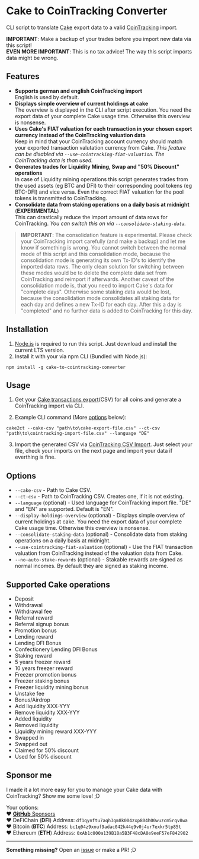 # Cake to CoinTracking Converter

CLI script to translate [Cake](https://app.cakedefi.com/#?ref=401824) export data to a valid [CoinTracking](https://cointracking.info?ref=G905622) import.

**IMPORTANT**: Make a backup of your trades before you import new data via this script! \
**EVEN MORE IMPORTANT**: This is no tax advice! The way this script imports data might be wrong.

## Features

- **Supports german and english CoinTracking import** \
English is used by default.
- **Displays simple overview of current holdings at cake** \
The overview is displayed in the CLI after script execution. You need the export data of your complete Cake usage time. Otherwise this overview is nonsense.
- **Uses Cake's FIAT valuation for each transaction in your chosen export currency instead of the CoinTracking valuation data** \
Keep in mind that your CoinTracking account currency should match your exported transaction valutation currency from Cake.
_This feature can be disabled via `--use-cointracking-fiat-valuation`. The CoinTracking data is than used._
- **Generates trades for Liquidity Mining, Swap and "50% Discount" operations** \
In case of Liquidity mining operations this script generates trades from the used assets (eg BTC and DFI) to their corresponding pool tokens (eg BTC-DFI) and vice versa. Even the correct FIAT valuation for the pool tokens is transmitted to CoinTracking.
- **Consolidate data from staking operations on a daily basis at midnight** (**EXPERIMENTAL**) \
This can drastically reduce the import amount of data rows for CoinTracking.
_You can switch this on via  `--consolidate-staking-data`._

> **IMPORTANT**: The consolidation feature is experimental. Please check your CoinTracking import carefully (and make a backup) and let me know if something is wrong. You cannot switch between the normal mode of this script and this consolidation mode, because the consolidation mode is generating its own Tx-ID's to identify the imported data rows. The only clean solution for switching between these modes would be to delete the complete data set from CoinTracking and reimport if afterwards. Another caveat of the consolidation mode is, that you need to import Cake's data for "complete days". Otherwise some staking data would be lost, because the consolidation mode consolidates all staking data for each day and defines a new Tx-ID for each day. After this a day is "completed" and no further data is added to CoinTracking for this day.

## Installation

1) [Node.js](https://nodejs.org/) is required to run this script. Just download and install the current LTS version.
2) Install it with your via npm CLI (Bundled with Node.js):

```shell
npm install -g cake-to-cointracking-converter
```

## Usage

1. Get your [Cake transactions export](https://app.cakedefi.com/transactions)(CSV) for all coins and generate a CoinTracking import via CLI.

2. Example CLI command (More [options](#options) below): 
```shell 
cake2ct --cake-csv "path\to\cake-export-file.csv" --ct-csv "path\to\cointracking-import-file.csv" --language "DE"
```

3. Import the generated CSV via [CoinTracking CSV Import](https://cointracking.info/import/import_csv/). Just select your file, check your imports on the next page and import your data if everthing is fine.

## Options

- `--cake-csv` - Path to Cake CSV.
- `--ct-csv` - Path to CoinTracking CSV. Creates one, if it is not existing.
- `--language` (optional) - Used language for CoinTracking import file. "DE" and "EN" are supported. Default is "EN".
- `--display-holdings-overview` (optional) - Displays simple overview of current holdings at cake. You need the export data of your complete Cake usage time. Otherwise this overview is nonsense.
- `--consolidate-staking-data` (optional) - Consolidate data from staking operations on a daily basis at midnight.
- `--use-cointracking-fiat-valuation` (optional) - Use the FIAT transaction valuation from CoinTracking instead of the valuation data from Cake.
- `--no-auto-stake-rewards` (optional) - Stakable rewards are signed as normal incomes. By default they are signed as staking income.

## Supported Cake operations

- Deposit
- Withdrawal
- Withdrawal fee
- Referral reward
- Referral signup bonus
- Promotion bonus
- Lending reward
- Lending DFI Bonus
- Confectionery Lending DFI Bonus
- Staking reward
- 5 years freezer reward
- 10 years freezer reward
- Freezer promotion bonus
- Freezer staking bonus
- Freezer liquidity mining bonus
- Unstake fee
- Bonus/Airdrop
- Add liquidity XXX-YYY
- Remove liquidity XXX-YYY
- Added liquidity
- Removed liquidity
- Liquidity mining reward XXX-YYY
- Swapped in
- Swapped out
- Claimed for 50% discount
- Used for 50% discount

## Sponsor me

I made it a lot more easy for you to manage your Cake data with CoinTracking? Show me some love! ;D

Your options: \
:heart: [**GitHub** Sponsors](https://github.com/sponsors/geldmacher) \
:heart: DeFiChain (**DFI**) Address: `df1qynftu7aqh3qm8k004zxp804h00wuzcm5rqv8wa` \
:heart: Bitcoin (**BTC**) Address: `bc1q04z9xnuf9adac042k44q9v0j4ur7exkr5tp85t` \
:heart: Ethereum (**ETH**) Address: `0xAb1c000a139B18a5B3F48cDA0e9eeF57eF842902`

---

**Something missing?** Open an [issue](https://github.com/geldmacher/Cake-to-CoinTracking-Converter/issues) or make a PR! ;D

